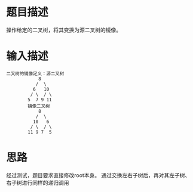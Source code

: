 # 题目描述
  操作给定的二叉树，将其变换为源二叉树的镜像。

# 输入描述
```
二叉树的镜像定义：源二叉树 
    	    8
    	   /  \
    	  6   10
    	 / \  / \
    	5  7 9 11
    	镜像二叉树
    	    8
    	   /  \
    	  10   6
    	 / \  / \
    	11 9 7  5

```

# 思路
经过测试，题目要求直接修改root本身。
通过交换左右子树后，再对其左子树、右子树进行同样的递归调用